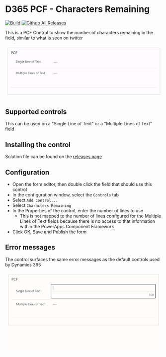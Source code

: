 # D365 PCF - Characters Remaining

[![Build](https://github.com/cathalnoonan/d365-pcf-charactersremaining/actions/workflows/BUILD.yml/badge.svg)](https://github.com/cathalnoonan/d365-pcf-charactersremaining/actions/workflows/BUILD.yml)
[![Github All Releases](https://img.shields.io/github/downloads/cathalnoonan/d365-pcf-charactersremaining/total.svg)]()

This is a PCF Control to show the number of characters remaining in the field, similar to what is seen on twitter

<img src="./img/d365-pcf-charactersremaining.gif" alt="Example" />

## Supported controls

This can be used on a "Single Line of Text" or a "Multiple Lines of Text" field

## Installing the control

Solution file can be found on the <a href="https://github.com/cathalnoonan/d365-pcf-charactersremaining/releases">releases page</a>

## Configuration

- Open the form editor, then double click the field that should use this control
- In the configuration window, select the `Controls` tab
- Select `Add Control...`
- Select `Characters Remaining`
- In the Properties of the control, enter the number of lines to use
  - This is not mapped to the number of lines configured for the Multiple Lines of Text fields because there is no access to that information within the PowerApps Component Framework
- Click OK, Save and Publish the form

## Error messages

The control surfaces the same error messages as the default controls used by Dynamics 365

<img src="./img/d365-pcf-charactersremaining-error.gif" alt="Error example" />
